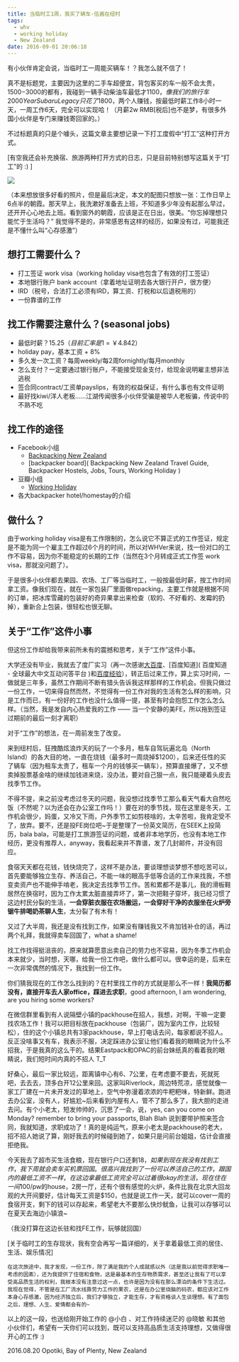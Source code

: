```yaml
---
title: 当临时工1周，我买了辆车-伍酱在纽村
tags:
  - whv
  - working holiday
  - New Zealand
date: 2016-09-01 20:06:18
---
```


有小伙伴肯定会说，当临时工一周能买辆车！？我怎么就不信了！

<!-- more -->

真不是标题党，主要因为这里的二手车超便宜，背包客买的车一般不会太贵，$1500-$3000的都有，我碰到一辆手动柴油车最低才$1100，像我们的旅行车2000 Year Subaru Legacy只花了$1800，两个人赚钱，按最低时薪工作8小时一天，一周工作6天，完全可以实现哈！（月薪2w RMB[税后]也不是梦，有很多外国小伙伴是专门来赚钱寄回家的。）

不过标题真的只是个噱头，这篇文章主要想记录一下打工度假中“打工”这种打开方式。

[有空我还会补充换宿、旅游两种打开方式的日志，只是目前特别想写这篇关于“打工”的 :) ]

![](http://cdn.sinacloud.net/woodysblog/whv-work/opotiki-sunrise.jpg)

（本来想放很多好看的照片，但是最后决定，本文的配图只想放一张：工作日早上6点半的朝霞。那天早上，我洗漱好准备去上班，不知道多少年没有起那么早过，还开开心心地去上班。看到窗外的朝霞，应该是正在日出，很美。“你忘掉理想只能忙于生活吗？” 我觉得不是的，非常感恩有这样的经历，如果没有过，可能我还是不懂什么叫“心存感激”）

## 想打工需要什么？
* 打工签证 work visa（working holiday visa也包含了有效的打工签证）
* 本地银行账户 bank account（拿着地址证明去各大银行开户，很方便）
* IRD（税号，合法打工必须有IRD，算工资、打税和以后退税用的）
* 一份靠谱的工作

## 找工作需要注意什么？(seasonal jobs)
* 最低时薪？$15.25 （目前汇率是$1 = ￥4.842）
* holiday pay，基本工资 + 8%
* 多久发一次工资？每周weekly/每2周fornightly/每月monthly
* 怎么支付？一定要通过银行账户，不能接受现金支付，给现金说明雇主想非法逃税
* 签合同contract/工资单payslips，有效的权益保证，有什么事也有文件证明
* 最好找kiwi/洋人老板……江湖传闻很多小伙伴受骗是被华人老板骗，传说中的不熟不吃

## 找工作的途径
* Facebook小组
	* [Backpacking New Zealand](https://www.facebook.com/groups/156881077702841/)
	* [backpacker board]( Backpacking New Zealand Travel Guide, Backpacker Hostels, Jobs, Tours, Working Holiday )
* 豆瓣小组
	* [Working Holiday](https://www.douban.com/group/WHV/)
* 各大backpacker hotel/homestay的介绍

## 做什么？
由于working holiday visa是有工作限制的，怎么说它不算正式的工作签证，规定是不能为同一个雇主工作超过6个月的时间，所以对WHVer来说，找一份对口的工作不容易，因为你不能稳定的长期的工作（当然在3个月转成正式工作签 work visa，那就没问题了）。

于是很多小伙伴都去果园、农场、工厂等当临时工，一般按最低时薪，按工作时间拿工资。像我们现在，就在一家包装厂里面做repacking，主要工作就是根据不同的订单，把冰库雪藏的包装好的奇异果拿出来检查（软的、不好看的、发霉的扔掉），重新合上包装，很轻松也很无聊。

## 关于“工作”这件小事

但这份工作却给我带来前所未有的震撼和思考，关于“工作”这件小事。

大学还没有毕业，我就去了度厂实习（再一次感谢[大百度](https://www.baidu.com/)、[百度知道]( 百度知道 - 全球最大中文互动问答平台 )和[百度经验]( 百度经验——实用生活指南 )），转正后过来工作，算上实习时间，一做就是三年多，虽然工作期间不断有猎头告诉我这样那样的工作机会。但我只做过一份工作，一切来得自然而然，不觉得有一份工作对我的生活有怎么样的影响，只是工作而已，有一份好的工作也没什么值得一提，甚至有时会抱怨工作怎么怎么样。（当然，我是发自内心热爱我的工作 —— 当一个安静的美FE，所以拖到签证过期前的最后一刻才离职）

对于“工作”的想法，在一周前发生了改变。

来到纽村后，狂拽酷炫浪炸天的玩了一个多月，租车自驾玩遍北岛（North Island）的各大目的地，一直在烧钱（最多时一周烧掉$1200），后来还任性的买了辆车（因为租车太贵了，租车一个月的钱够买一辆车），预算直接爆了，又不想卖掉股票基金啥的继续加钱进来烧，没办法，要对自己狠一点，我只能硬着头皮去找季节工作。

不得不提，来之前没考虑过冬天的问题，我没想过找季节工那么看天气看大自然吃饭（不然呢？以为还会在办公室工作吗！）要在对的季节找，现在这里是冬天，工作机会很少，妈蛋，又冷又下雨，户外季节工如剪枝啥的，太辛苦啦，我肯定受不了，放弃。要不，还是投FE岗位吧~于是整理了一份英文简历，在SEEK上投简历，bala bala，可能是打工旅游签证的问题，或者非本地学历，也没有本地工作经历，更没有推荐人，anyway，我看起来并不靠谱，发了几封邮件，并没有回应。

食宿天天都在花钱，钱快烧完了，这样不是办法，要谈理想谈梦想不想吃苦可以，首先要能够独立生存、养活自己，不能一味的眼高手低等合适的工作来找我，不想变卖资产也不能伸手啃老，我决定去找季节工作。苦和累都不是事儿，我的滑板鞋居然在换宿时，因为工作太累太脏直接弄坏了，第一次把鞋子穿坏，我已经习惯了这边村民分裂的生活，**一会穿脏衣服在农场搬运，一会穿好干净的衣服坐在火炉旁锯牛排喝奶茶聊人生**，太分裂了有木有！

又过了大半周，我还是没有找到工作，如果没有赚钱我又不肯加钱补仓的话，再过两个礼拜，我就得卖车回国了，what a shame! 

找工作找得挺沮丧的，原来就算愿意出卖自己的劳力也不容易，因为冬季工作机会本来就少，当时想，天哪，给我一份工作吧，做什么都可以。很幸运的是，后来在一次非常偶然的情况下，我找到一份工作。

你们猜我现在的工作怎么找到的？在村里找工作的方式就是那么不一样！**我简历都没有，直接开车去人家office，踩进去求职**，good afternoon, I am wondering, are you hiring some workers?

在微信群里看到有人说隔壁小镇的packhouse在招人，我想，对啊，干嘛一定要找农场工作！我可以把目标放在packhouse（包装厂，因为室内工作，比较轻松），住的这个小镇总共有3家packhouse，早上打电话去问，每家都说不招人。反正没啥事又有车，我表示不服，决定踩进办公室让他们看着我的眼睛说为什么不招我，于是我真的这么干的。结果Eastpack和OPAC的前台妹纸真的看着我的眼睛说，我们短时间内真的不招人 T_T

好桑心，最后一家比较远，距离镇中心有6、7公里，在考虑要不要去，死就死吧，去去去，顶多白开12公里来回。这家叫Riverlock，周边特荒凉，感觉就像一家工厂建在一片未开发过的草地上，空气中弥漫着浓浓的牛粑粑味，特新鲜。跑进去办公室，没有人，好尴尬~后来看到内屋有人，管不了那么多了，我大胆的走进去问。有个小老太，短发帅帅的，沉思了一会，说，yes, can you come on Monday? remember to bring your passports, Blah Blah 说到要带护照来签合同，我就知道，求职成功了！真的是纯运气，原来小老太是packhouse的老大，招不招人她说了算，刚好我去的时候碰到她了，如果只是问前台姐姐，估计会直接拒绝我。

今天我去了超市买生活食粮，现在银行户口还剩$18，如果到现在我没有找到工作，我下周就会卖车买机票回国。很高兴我找到了一份可以养活自己的工作，跟国内的最低工资不一样，在这边拿最低工资完全可以过着很okay的生活，现在住在一间$100/pw的house，2房一厅，还有个很有感觉的火炉，条件比我在北京大回龙观的大开间要好，估计每天工资是$150，也就是说工作一天，就可以cover一周的食宿开支，剩下的钱可以存起来，希望老大不要那么快炒鱿鱼，让我可以存够可以在夏天去海边小镇浪~

（我没打算在这边长驻和找FE工作，玩够就回国）

[关于临时工的生存现状，我有空会再写一篇详细的，关于拿着最低工资的居住、生活、娱乐情况]

`
在这次旅途中，我才发现，一份工作，除了满足我的个人成就感以外（这是我以前觉得求职唯一考虑的因素），还为我提供了住宿和食物，这是最基本的生存物质需求，甚至还让我有了可以享受高品质生活的权利，我根本没有注意过这一点，也许是因为没有在那么漂泊的条件下生活过。我现在觉得，不管是在工厂流水线靠劳力工作的果农，还是在办公室烧脑的码农，都应该对工作本身心存感激，因为经济独立后，我们才够独立，才能生存，才有资格谈人生谈理想。有了面包之后，理想、人生、爱情都会有的~
`

以上的这一段，也送给刚开始工作的 @小白 、对工作持续迷茫的 @晓敏 和其他小伙伴们，希望有一天你们可以找到，既可以支持高品质生活支持理想，又做得很开心的工作 :)

2016.08.20
Opotiki, Bay of Plenty, New Zealand

